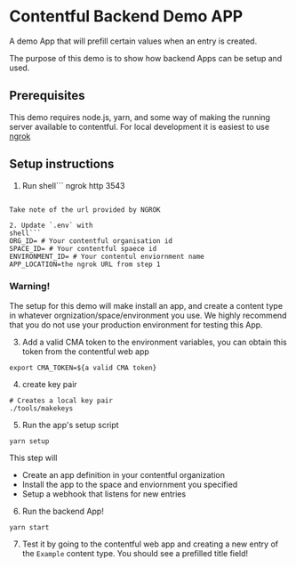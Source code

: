 # Contentful Backend Demo APP

A demo App that will prefill certain values when an entry is created.

The purpose of this demo is to show how backend Apps can be setup and used.


## Prerequisites
This demo requires node.js, yarn, and some way of making the running server
available to contentful. For local development it is easiest to use
[ngrok](https://ngrok.com/)

## Setup instructions

1. Run
shell```
ngrok http 3543
```

Take note of the url provided by NGROK

2. Update `.env` with
shell```
ORG_ID= # Your contentful organisation id
SPACE_ID= # Your contentful spaece id
ENVIRONMENT_ID= # Your contentul enviornment name
APP_LOCATION=the ngrok URL from step 1
```

### Warning!
The setup for this demo will make install an app, and create a content type in
whatever orgnization/space/environment you use. We highly recommend that you do
not use your production environment for testing this App.

3. Add a valid CMA token to the environment variables, you can obtain this token
   from the contentful web app

```shell
export CMA_TOKEN=${a valid CMA token}
```

4. create key pair
```shell
# Creates a local key pair
./tools/makekeys
```

5. Run the app's setup script

```shell
yarn setup
```
This step will 
* Create an app definition in your contentful organization
* Install the app to the space and enviornment you specified
* Setup a webhook that listens for new entries


6. Run the backend App!
```shell
yarn start
```

7. Test it by going to the contentful web app and creating a new entry of the
   `Example` content type. You should see a prefilled title field!

